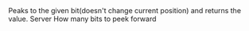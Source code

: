 <function name="PeekUBitLong" parent="bf_read" type="classfunc">
	<description>
		Peaks to the given bit(doesn't change current position) and returns the value.
	</description>
	<realm>Server</realm>
	<args>
		<arg name="bits" type="number">How many bits to peek forward</arg>
	</args>
	<rets>
		<ret name="value" type="number"></ret>
	</rets>
</function>